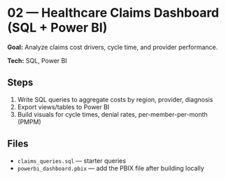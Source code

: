 # 02 — Healthcare Claims Dashboard (SQL + Power BI)

**Goal:** Analyze claims cost drivers, cycle time, and provider performance.

**Tech:** SQL, Power BI

## Steps
1. Write SQL queries to aggregate costs by region, provider, diagnosis
2. Export views/tables to Power BI
3. Build visuals for cycle times, denial rates, per-member-per-month (PMPM)

## Files
- `claims_queries.sql` — starter queries
- `powerbi_dashboard.pbix` — add the PBIX file after building locally
